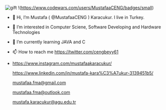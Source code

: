   ![gift](https://user-images.githubusercontent.com/100701583/158077683-af89ac6f-7a7d-4cf7-a965-c0d8010fa21b.png)
!(https://www.codewars.com/users/MustafaaCENG/badges/small)
- 👋 Hi, I’m Mustafa ( @MustafaaCENG ) Karacukur. I live in Turkey. 
- 👀 I’m interested in Computer Sciene, Software Developing and Hardware Technologies
- 🌱 I’m currently learning JAVA and C 
- 📫 How to reach me https://twitter.com/cengbeyy61
- 
  https://www.instagram.com/mustafaakaracukur/

  
  https://www.linkedin.com/in/mustafa-kara%C3%A7ukur-3139451b5/
  
  mustafaa.fma@gmail.com 

  mustafaa.fma@outlook.com
  
  mustafa.karacukur@agu.edu.tr


<!---
MustafaaCENG/MustafaaCENG is a ✨ special ✨ repository because its `README.md` (this file) appears on your GitHub profile.
You can click the Preview link to take a look at your changes.
--->
